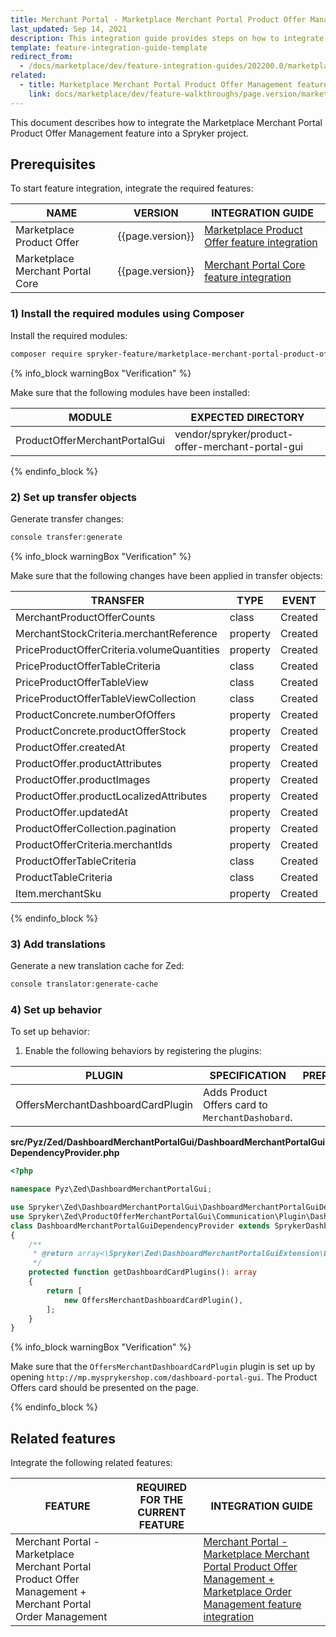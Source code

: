 ```yaml
---
title: Merchant Portal - Marketplace Merchant Portal Product Offer Management feature integration
last_updated: Sep 14, 2021
description: This integration guide provides steps on how to integrate the Marketplace Merchant Portal Product Offer Management feature into a Spryker project.
template: feature-integration-guide-template
redirect_from:
  - /docs/marketplace/dev/feature-integration-guides/202200.0/marketplace-merchant-portal-product-offer-management-feature-integration.html
related:
  - title: Marketplace Merchant Portal Product Offer Management feature walkthrough
    link: docs/marketplace/dev/feature-walkthroughs/page.version/marketplace-merchant-portal-product-offer-management-feature-walkthrough.html
---
```


This document describes how to integrate the Marketplace Merchant Portal Product Offer Management feature into a Spryker project.

## Prerequisites

To start feature integration, integrate the required features:

| NAME  | VERSION | INTEGRATION GUIDE |
| --------------- | --------- | ------------|
| Marketplace Product Offer        | {{page.version}}  | [Marketplace Product Offer feature integration](/docs/marketplace/dev/feature-integration-guides/{{page.version}}/marketplace-product-offer-feature-integration.html)
| Marketplace Merchant Portal Core | {{page.version}}  | [Merchant Portal Core feature integration](/docs/pbc/all/merchant-management/{{page.version}}/marketplace/install-and-upgrade/install-the-marketplace-merchant-portal-core-feature.html)


### 1) Install the required modules using Composer

Install the required modules:

```bash
composer require spryker-feature/marketplace-merchant-portal-product-offer-management:"{{page.version}}" --update-with-dependencies
```

{% info_block warningBox "Verification" %}

Make sure that the following modules have been installed:

| MODULE  | EXPECTED DIRECTORY  |
| ------------- | --------------- |
| ProductOfferMerchantPortalGui | vendor/spryker/product-offer-merchant-portal-gui |

{% endinfo_block %}


### 2) Set up transfer objects

Generate transfer changes:

```bash
console transfer:generate
```

{% info_block warningBox "Verification" %}

Make sure that the following changes have been applied in transfer objects:

| TRANSFER | TYPE  | EVENT   | PATH |
| ------------- | ---- | ------ |---------------- |
| MerchantProductOfferCounts | class | Created | src/Generated/Shared/Transfer/MerchantProductOfferCountsTransfer |
| MerchantStockCriteria.merchantReference | property | Created | src/Generated/Shared/Transfer/MerchantStockCriteriaTransfer |
| PriceProductOfferCriteria.volumeQuantities | property | Created | src/Generated/Shared/Transfer/PriceProductOfferCriteriaTransfer |
| PriceProductOfferTableCriteria | class | Created | src/Generated/Shared/Transfer/PriceProductOfferTableCriteriaTransfer |
| PriceProductOfferTableView | class | Created | src/Generated/Shared/Transfer/PriceProductOfferTableViewTransfer |
| PriceProductOfferTableViewCollection | class | Created | src/Generated/Shared/Transfer/PriceProductOfferTableViewCollectionTransfer |
| ProductConcrete.numberOfOffers | property | Created | src/Generated/Shared/Transfer/ProductConcreteTransfer |
| ProductConcrete.productOfferStock | property | Created | src/Generated/Shared/Transfer/ProductConcreteTransfer |
| ProductOffer.createdAt | property | Created | src/Generated/Shared/Transfer/ProductOfferTransfer |
| ProductOffer.productAttributes | property | Created | src/Generated/Shared/Transfer/ProductOfferTransfer |
| ProductOffer.productImages | property | Created | src/Generated/Shared/Transfer/ProductOfferTransfer |
| ProductOffer.productLocalizedAttributes | property | Created | src/Generated/Shared/Transfer/ProductOfferTransfer |
| ProductOffer.updatedAt | property | Created | src/Generated/Shared/Transfer/ProductOfferTransfer |
| ProductOfferCollection.pagination | property | Created | src/Generated/Shared/Transfer/ProductOfferCollectionTransfer |
| ProductOfferCriteria.merchantIds | property | Created | src/Generated/Shared/Transfer/ProductOfferTransfer |
| ProductOfferTableCriteria | class | Created | src/Generated/Shared/Transfer/ProductOfferTableCriteriaTransfer |
| ProductTableCriteria | class | Created | src/Generated/Shared/Transfer/ProductTableCriteriaTransfer |
| Item.merchantSku | property | Created | src/Generated/Shared/Transfer/ItemTransfer |

{% endinfo_block %}


### 3) Add translations

Generate a new translation cache for Zed:

```bash
console translator:generate-cache
```

### 4) Set up behavior

To set up behavior:

1. Enable the following behaviors by registering the plugins:

| PLUGIN | SPECIFICATION | PREREQUISITES | NAMESPACE  |
| ---------------- | ------------- | --------- | ---------------- |
| OffersMerchantDashboardCardPlugin | Adds Product Offers card to `MerchantDashobard`. | | Spryker\Zed\ProductOfferMerchantPortalGui\Communication\Plugin\DashboardMerchantPortalGui |

**src/Pyz/Zed/DashboardMerchantPortalGui/DashboardMerchantPortalGuiDependencyProvider.php**

```php
<?php

namespace Pyz\Zed\DashboardMerchantPortalGui;

use Spryker\Zed\DashboardMerchantPortalGui\DashboardMerchantPortalGuiDependencyProvider as SprykerDashboardMerchantPortalGuiDependencyProvider;
use Spryker\Zed\ProductOfferMerchantPortalGui\Communication\Plugin\DashboardMerchantPortalGui\OffersMerchantDashboardCardPlugin;
class DashboardMerchantPortalGuiDependencyProvider extends SprykerDashboardMerchantPortalGuiDependencyProvider
{
    /**
     * @return array<\Spryker\Zed\DashboardMerchantPortalGuiExtension\Dependency\Plugin\MerchantDashboardCardPluginInterface>
     */
    protected function getDashboardCardPlugins(): array
    {
        return [
            new OffersMerchantDashboardCardPlugin(),
        ];
    }
}
```

{% info_block warningBox "Verification" %}

Make sure that the `OffersMerchantDashboardCardPlugin` plugin is set up by opening `http://mp.mysprykershop.com/dashboard-portal-gui`. The Product Offers card should be presented on the page.

{% endinfo_block %}


## Related features

Integrate the following related features:

| FEATURE | REQUIRED FOR THE CURRENT FEATURE |INTEGRATION GUIDE |
| --- | --- | --- |
| Merchant Portal - Marketplace Merchant Portal Product Offer Management + Merchant Portal Order Management |  |[Merchant Portal - Marketplace Merchant Portal Product Offer Management + Marketplace Order Management feature integration](/docs/marketplace/dev/feature-integration-guides/{{page.version}}/merchant-portal-marketplace-merchant-portal-product-offer-management-merchant-portal-order-management-feature-integration.html) |
